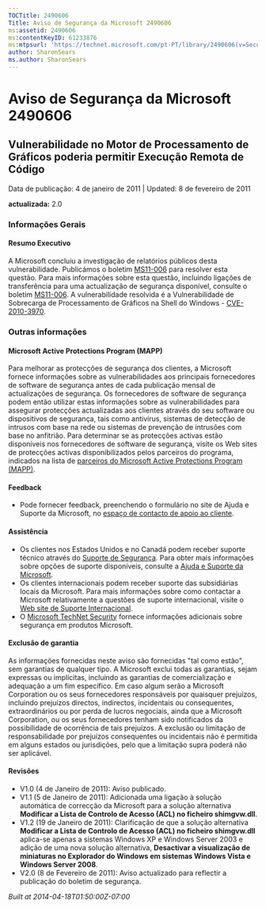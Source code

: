 ```yaml
---
TOCTitle: 2490606
Title: Aviso de Segurança da Microsoft 2490606
ms:assetid: 2490606
ms:contentKeyID: 61233876
ms:mtpsurl: 'https://technet.microsoft.com/pt-PT/library/2490606(v=Security.10)'
author: SharonSears
ms.author: SharonSears
---
```


Aviso de Segurança da Microsoft 2490606
=======================================

Vulnerabilidade no Motor de Processamento de Gráficos poderia permitir Execução Remota de Código
------------------------------------------------------------------------------------------------

Data de publicação: 4 de janeiro de 2011 | Updated: 8 de fevereiro de 2011

**actualizada:** 2.0

### Informações Gerais

#### Resumo Executivo

A Microsoft concluiu a investigação de relatórios públicos desta vulnerabilidade. Publicámos o boletim [MS11-006](http://go.microsoft.com/fwlink/?linkid=208146) para resolver esta questão. Para mais informações sobre esta questão, incluindo ligações de transferência para uma actualização de segurança disponível, consulte o boletim [MS11-006](http://go.microsoft.com/fwlink/?linkid=208146). A vulnerabilidade resolvida é a Vulnerabilidade de Sobrecarga de Processamento de Gráficos na Shell do Windows - [CVE-2010-3970](http://www.cve.mitre.org/cgi-bin/cvename.cgi?name=cve-2010-3970).

### Outras informações

#### Microsoft Active Protections Program (MAPP)

Para melhorar as protecções de segurança dos clientes, a Microsoft fornece informações sobre as vulnerabilidades aos principais fornecedores de software de segurança antes de cada publicação mensal de actualizações de segurança. Os fornecedores de software de segurança podem então utilizar estas informações sobre as vulnerabilidades para assegurar protecções actualizadas aos clientes através do seu software ou dispositivos de segurança, tais como antivírus, sistemas de detecção de intrusos com base na rede ou sistemas de prevenção de intrusões com base no anfitrião. Para determinar se as protecções activas estão disponíveis nos fornecedores de software de segurança, visite os Web sites de protecções activas disponibilizados pelos parceiros do programa, indicados na lista de [parceiros do Microsoft Active Protections Program (MAPP)](http://www.microsoft.com/security/msrc/mapp/partners.mspx).

#### Feedback

-   Pode fornecer feedback, preenchendo o formulário no site de Ajuda e Suporte da Microsoft, no [espaço de contacto de apoio ao cliente](https://support.microsoft.com/common/survey.aspx?scid=sw;en;1257&amp;showpage=1&amp;ws=technet&amp;sd=tech).

#### Assistência

-   Os clientes nos Estados Unidos e no Canadá podem receber suporte técnico através do [Suporte de Segurança](http://go.microsoft.com/fwlink/?linkid=21131). Para obter mais informações sobre opções de suporte disponíveis, consulte a [Ajuda e Suporte da Microsoft](http://support.microsoft.com/).
-   Os clientes internacionais podem receber suporte das subsidiárias locais da Microsoft. Para mais informações sobre como contactar a Microsoft relativamente a questões de suporte internacional, visite o [Web site de Suporte Internacional](http://go.microsoft.com/fwlink/?linkid=21155).
-   O [Microsoft TechNet Security](http://go.microsoft.com/fwlink/?linkid=21132) fornece informações adicionais sobre segurança em produtos Microsoft.

#### Exclusão de garantia

As informações fornecidas neste aviso são fornecidas "tal como estão", sem garantias de qualquer tipo. A Microsoft exclui todas as garantias, sejam expressas ou implícitas, incluindo as garantias de comercialização e adequação a um fim específico. Em caso algum serão a Microsoft Corporation ou os seus fornecedores responsáveis por quaisquer prejuízos, incluindo prejuízos directos, indirectos, incidentais ou consequentes, extraordinários ou por perda de lucros negociais, ainda que a Microsoft Corporation, ou os seus fornecedores tenham sido notificados da possibilidade de ocorrência de tais prejuízos. A exclusão ou limitação de responsabilidade por prejuízos consequentes ou incidentais não é permitida em alguns estados ou jurisdições, pelo que a limitação supra poderá não ser aplicável.

#### Revisões

-   V1.0 (4 de Janeiro de 2011): Aviso publicado.
-   V1.1 (5 de Janeiro de 2011): Adicionada uma ligação à solução automática de correcção da Microsoft para a solução alternativa **Modificar a Lista de Controlo de Acesso (ACL) no ficheiro shimgvw.dll**.
-   V1.2 (19 de Janeiro de 2011): Clarificação de que a solução alternativa **Modificar a Lista de Controlo de Acesso (ACL) no ficheiro shimgvw.dll** aplica-se apenas a sistemas Windows XP e Windows Server 2003 e adição de uma nova solução alternativa, **Desactivar a visualização de miniaturas no Explorador do Windows em sistemas Windows Vista e Windows Server 2008**.
-   V2.0 (8 de Fevereiro de 2011): Aviso actualizado para reflectir a publicação do boletim de segurança.

*Built at 2014-04-18T01:50:00Z-07:00*
